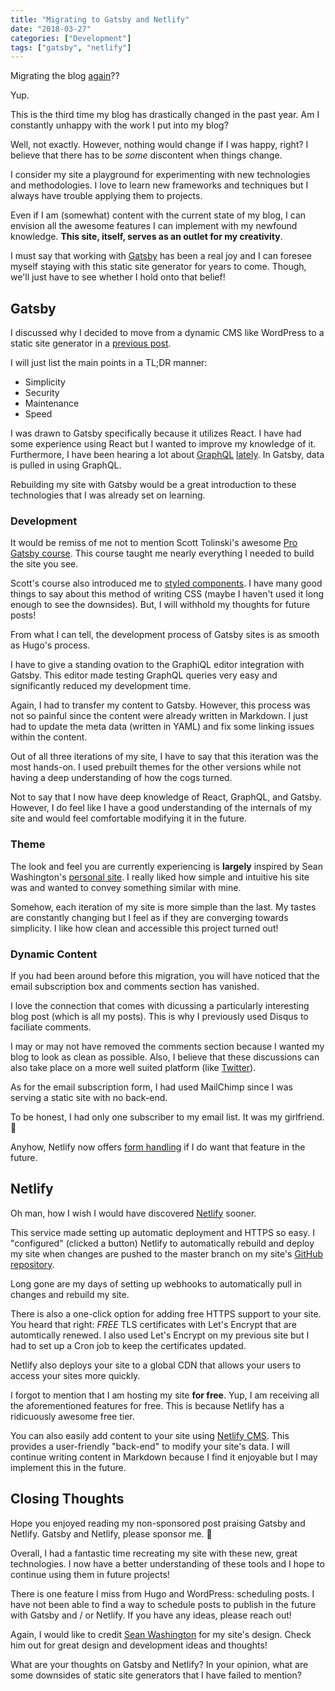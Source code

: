 ```yaml
---
title: "Migrating to Gatsby and Netlify"
date: "2018-03-27"
categories: ["Development"]
tags: ["gatsby", "netlify"]
---
```


Migrating the blog [again](/blog/migrating-from-wordpress-to-hugo)??

Yup.

This is the third time my blog has drastically changed in the past year. Am I constantly unhappy with the work I put into my blog?

Well, not exactly. However, nothing would change if I was happy, right? I believe that there has to be *some* discontent when things change.

I consider my site a playground for experimenting with new technologies and methodologies. I love to learn new frameworks and techniques but I always have trouble applying them to projects.

Even if I am (somewhat) content with the current state of my blog, I can envision all the awesome features I can implement with my newfound knowledge. **This site, itself, serves as an outlet for my creativity**.

I must say that working with [Gatsby](https://www.gatsbyjs.org/) has been a real joy and I can foresee myself staying with this static site generator for years to come. Though, we'll just have to see whether I hold onto that belief!


## Gatsby

I discussed why I decided to move from a dynamic CMS like WordPress to a static site generator in a [previous post](/blog/migrating-from-wordpress-to-hugo).

I will just list the main points in a TL;DR manner:

- Simplicity
- Security
- Maintenance
- Speed

I was drawn to Gatsby specifically because it utilizes React. I have had some experience using React but I wanted to improve my knowledge of it. Furthermore, I have been hearing a lot about [GraphQL](http://graphql.org/) [lately](/blog/podcasts-to-listen-to-in-2018). In Gatsby, data is pulled in using GraphQL.

Rebuilding my site with Gatsby would be a great introduction to these technologies that I was already set on learning.

### Development

It would be remiss of me not to mention Scott Tolinski's awesome [Pro Gatsby course](https://www.leveluptutorials.com/tutorials/pro-gatsby). This course taught me nearly everything I needed to build the site you see.

Scott's course also introduced me to [styled components](https://www.styled-components.com/). I have many good things to say about this method of writing CSS (maybe I haven't used it long enough to see the downsides). But, I will withhold my thoughts for future posts!

From what I can tell, the development process of Gatsby sites is as smooth as Hugo's process.

I have to give a standing ovation to the GraphiQL editor integration with Gatsby. This editor made testing GraphQL queries very easy and significantly reduced my development time.

Again, I had to transfer my content to Gatsby. However, this process was not so painful since the content were already written in Markdown. I just had to update the meta data (written in YAML) and fix some linking issues within the content.

Out of all three iterations of my site, I have to say that this iteration was the most hands-on. I used prebuilt themes for the other versions while not having a deep understanding of how the cogs turned.

Not to say that I now have deep knowledge of React, GraphQL, and Gatsby. However, I do feel like I have a good understanding of the internals of my site and would feel comfortable modifying it in the future.

### Theme

The look and feel you are currently experiencing is **largely** inspired by Sean Washington's [personal site](https://seanwash.com/). I really liked how simple and intuitive his site was and wanted to convey something similar with mine.

Somehow, each iteration of my site is more simple than the last. My tastes are constantly changing but I feel as if they are converging towards simplicity. I like how clean and accessible this project turned out!

### Dynamic Content

If you had been around before this migration, you will have noticed that the email subscription box and comments section has vanished.

I love the connection that comes with dicussing a particularly interesting blog post (which is all my posts). This is why I previously used Disqus to faciliate comments.

I may or may not have removed the comments section because I wanted my blog to look as clean as possible. Also, I believe that these discussions can also take place on a more well suited platform (like [Twitter](https://twitter.com/davidlamt)).

As for the email subscription form, I had used MailChimp since I was serving a static site with no back-end.

To be honest, I had only one subscriber to my email list. It was my girlfriend. 🙂

Anyhow, Netlify now offers [form handling](https://www.netlify.com/docs/form-handling/) if I do want that feature in the future.

## Netlify

Oh man, how I wish I would have discovered [Netlify](https://www.netlify.com/) sooner.

This service made setting up automatic deployment and HTTPS so easy. I "configured" (clicked a button) Netlify to automatically rebuild and deploy my site when changes are pushed to the master branch on my site's [GitHub repository](https://github.com/davidlamt/davidtranscend-com-gatsby).

Long gone are my days of setting up webhooks to automatically pull in changes and rebuild my site.

There is also a one-click option for adding free HTTPS support to your site. You heard that right: *FREE* TLS certificates with Let's Encrypt that are automtically renewed. I also used Let's Encrypt on my previous site but I had to set up a Cron job to keep the certificates updated.

Netlify also deploys your site to a global CDN that allows your users to access your sites more quickly.

I forgot to mention that I am hosting my site **for free**. Yup, I am receiving all the aforementioned features for free. This is because Netlify has a ridicuously awesome free tier.

You can also easily add content to your site using [Netlify CMS](https://www.netlifycms.org/). This provides a user-friendly "back-end" to modify your site's data. I will continue writing content in Markdown because I find it enjoyable but I may implement this in the future.

## Closing Thoughts

Hope you enjoyed reading my non-sponsored post praising Gatsby and Netlify. Gatsby and Netlify, please sponsor me. 🙁

Overall, I had a fantastic time recreating my site with these new, great technologies. I now have a better understanding of these tools and I hope to continue using them in future projects!

There is one feature I miss from Hugo and WordPress: scheduling posts. I have not been able to find a way to schedule posts to publish in the future with Gatsby and / or Netlify. If you have any ideas, please reach out!

Again, I would like to credit [Sean Washington](https://seanwash.com/) for my site's design. Check him out for great design and development ideas and thoughts!

What are your thoughts on Gatsby and Netlify? In your opinion, what are some downsides of static site generators that I have failed to mention?
